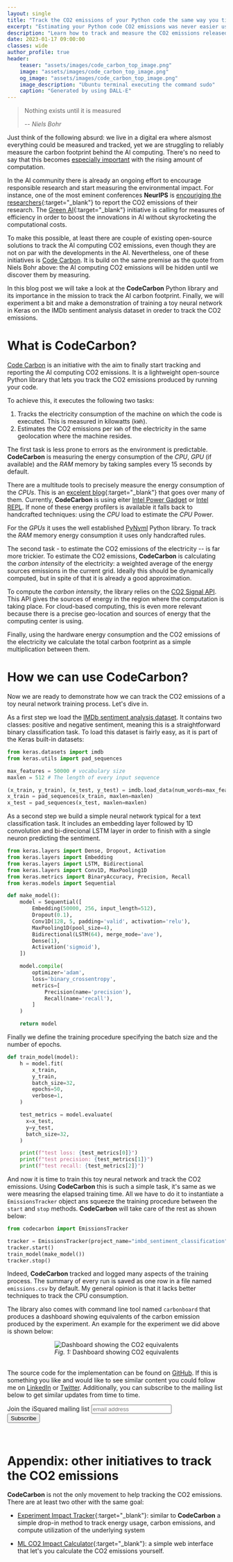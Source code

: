 ```yaml
---
layout: single
title: "Track the CO2 emissions of your Python code the same way you time it. Here is how!"
excerpt: "Estimating your Python code CO2 emissions was never easier using tools like CodeCarbon"
description: "Learn how to track and measure the CO2 emissions released during the training process of a Keras neural network using the open-source Python library CodeCarbon"
date: 2023-01-17 09:00:00
classes: wide
author_profile: true
header:
    teaser: "assets/images/code_carbon_top_image.png"
    image: "assets/images/code_carbon_top_image.png"
    og_image: "assets/images/code_carbon_top_image.png"
    image_description: "Ubuntu terminal executing the command sudo"
    caption: "Generated by using DALL-E"
---
```


> Nothing exists until it is measured
>
> -- <cite>Niels Bohr</cite>

Just think of the following absurd: we live in a digital era where alsmost everything could be measured and tracked, yet we are
struggling to reliably measure the carbon footprint behind the AI computing. There's no need to say that this becomes 
<a href="https://hai.stanford.edu/news/ais-carbon-footprint-problem" target="_blank" rel="nofollow noopener">especially important</a> 
with the rising amount of computation.

In the AI community there is already an ongoing effort to encourage responsible research and start measuring the
environmental impact. For instance, one of the most eminent conferences **NeurIPS** is 
[encouriging the researchers](https://neurips.cc/public/guides/PaperChecklist){:target="_blank"} to report the CO2 emissions
of their research. The [Green AI](https://arxiv.org/pdf/1907.10597.pdf){:target="_blank"} initiative is calling for measures
of efficiency in order to boost the innovations in AI without skyrocketing the computational costs.

To make this possible, at least there are couple of existing open-source solutions to track the AI computing CO2 emissions,
even though they are not on par with the developments in the AI. Nevertheless, one of these initiatives is 
<a href="https://codecarbon.io/" target="_blank" rel="noopener">Code Carbon</a>. It is build on the same premise as the quote from
Niels Bohr above: the AI computing CO2 emissions will be hidden until we discover them by measuring.

In this blog post we will take a look at the **CodeCarbon** Python library and its importance in the mission to
track the AI carbon footprint. Finally, we will experiment a bit and make a demonstration of training a toy neural network
in Keras on the IMDb sentiment analysis dataset in oreder to track the CO2 emissions.


# What is CodeCarbon?

<a href="https://codecarbon.io/" target="_blank" rel="noopener">Code Carbon</a> is an initiative with the aim to finally
start tracking and reporting the AI computing CO2 emissions. It is a lightweight open-source Python library that lets you
track the CO2 emissions produced by running your code.

To achieve this, it executes the following two tasks:
1. Tracks the electricity consumption of the machine on which the code is executed. This is measured in kilowatts (`kWh`).
2. Estimates the CO2 emissions per `kWh` of the electricity in the same geolocation where the machine resides.

The first task is less prone to errors as the environment is predictable. **CodeCarbon** is measuring the energy consumption of the
*CPU*, *GPU* (if available) and the *RAM* memory by taking samples every 15 seconds by default.

There are a multitude tools to precisely measure the energy consumption of the *CPUs*. This is an [excelent blog](https://luiscruz.github.io/2021/07/20/measuring-energy.html){:target="_blank"}
that goes over many of them. Currently, **CodeCarbon** is using eiter <a href="https://www.intel.com/content/www/us/en/developer/articles/tool/power-gadget.html" target="_blank" rel="nofollow noopener">Intel Power Gadget</a>
or <a href="https://01.org/blogs/2014/running-average-power-limit-%E2%80%93-rapl" target="_blank" rel="nofollow noopener">Intel REPL</a>. 
If none of these energy profilers is available it falls back to handcrafted techniques: using the *CPU* load to estimate the *CPU* Power.

For the *GPUs* it uses the well established <a href="https://github.com/gpuopenanalytics/pynvml" target="_blank" rel="nofollow noopener">PyNvml</a> Python library. 
To track the *RAM* memory energy consumption it uses only handcrafted rules.

The second task - to estimate the CO2 emissions of the electricity -- is far more trickier. To estimate the CO2 emissions, **CodeCarbon** is
calculating the *carbon intensity* of the electricity: a weighted average of the energy sources emissions in the current grid. Ideally
this should be dynamically computed, but in spite of that it is already a good approximation.

To compute the *carbon intensity*, the library relies on the <a href="https://www.co2signal.com/" target="_blank" rel="nofollow noopener">CO2 Signal API</a>. 
This API gives the sources of energy in the region where the computation is taking place. For cloud-based computing, this is even more relevant because there is 
a precise geo-location and sources of energy that the computing center is using.

Finally, using the hardware energy consumption and the CO2 emissions of the electricity we calculate the total carbon footprint as a simple
multiplication between them.

# How we can use CodeCarbon?

Now we are ready to demonstrate how we can track the CO2 emissions of a toy neural network training process. Let's dive in.

As a first step we load the <a href="https://keras.io/api/datasets/imdb/" target="_blank" rel="nofollow noopener">IMDb sentiment analysis dataset</a>.
It contains two classes: positive and negative sentiment, meaning this is a straightforward binary classification task. To load this dataset is fairly easy,
as it is part of the Keras built-in datasets:

```python
from keras.datasets import imdb
from keras.utils import pad_sequences

max_features = 50000 # vocabulary size
maxlen = 512 # The length of every input sequence

(x_train, y_train), (x_test, y_test) = imdb.load_data(num_words=max_features)
x_train = pad_sequences(x_train, maxlen=maxlen)
x_test = pad_sequences(x_test, maxlen=maxlen)
```

As a second step we build a simple neural network typical for a text classification task. It includes an embedding layer followed by 1D convolution and
bi-direcional LSTM layer in order to finish with a single neuron predicting the sentiment.

```python
from keras.layers import Dense, Dropout, Activation
from keras.layers import Embedding
from keras.layers import LSTM, Bidirectional
from keras.layers import Conv1D, MaxPooling1D
from keras.metrics import BinaryAccuracy, Precision, Recall
from keras.models import Sequential

def make_model():
    model = Sequential([
        Embedding(50000, 256, input_length=512),
        Dropout(0.1),
        Conv1D(128, 5, padding='valid', activation='relu'),
        MaxPooling1D(pool_size=4),
        Bidirectional(LSTM(64), merge_mode='ave'),
        Dense(1),
        Activation('sigmoid'),
    ])

    model.compile(
        optimizer='adam',
        loss='binary_crossentropy',
        metrics=[
            Precision(name='precision'),
            Recall(name='recall'),
        ]
    )

    return model
```

Finally we define the training procedure specifying the batch size and the number of epochs.

```python
def train_model(model):
    h = model.fit(
        x_train,
        y_train,
        batch_size=32,
        epochs=50,
        verbose=1,
    )

    test_metrics = model.evaluate(
      x=x_test,
      y=y_test,
      batch_size=32,
    )

    print(f"test loss: {test_metrics[0]}")
    print(f"test precision: {test_metrics[1]}")
    print(f"test recall: {test_metrics[2]}")
```

And now it is time to train this toy neural network and track the CO2 emissions. Using **CodeCarbon** this is such a simple task, it's same as we 
were measring the elapsed training time. All we have to do it to instantiate a `EmissionsTracker` object ans squeeze the training procedure
between the `start` and `stop` methods. **CodeCarbon** will take care of the rest as shown below:


```python
from codecarbon import EmissionsTracker

tracker = EmissionsTracker(project_name="imbd_sentiment_classification")
tracker.start()
train_model(make_model())
tracker.stop()
```

Indeed, **CodeCarbon** tracked and logged many aspects of the training process. The summary of every run is saved as one row in 
a file named `emissions.csv` by default. My general opinion is that it lacks better techniques to track the CPU consumption.

The library also comes with command line tool named `carbonboard` that produces a dashboard showing equivalents of the carbon emission produced
by the experiment. An example for the experiment we did above is shown below:

<center>
    <img data-src="{{ site.url }}{{ site.baseurl }}/assets/images/co2_equivalents_dashboard.png" class="lazyload" alt="Dashboard showing the CO2 equivalents"/>
    <br/>
    <span class="caption text-muted">
        <i>Fig. 1:</i> Dashboard showing CO2 equivalents
    </span>
</center>
<br/>

The source code for the implementation can be found on <a href="https://github.com/IlievskiV/Amusive-Blogging-N-Coding/blob/master/Carbon%20Footprint/codecarbon_experiments.ipynb" target="_blank">GitHub</a>.
If this is something you like and would like to see similar content you could follow me on <a href="https://www.linkedin.com/in/vilievski/" target="_blank" rel="noopener">LinkedIn</a>
or <a href="https://twitter.com/VladOsaurus" target="_blank" rel="noopener">Twitter</a>. Additionally, you can subscribe to the mailing list below to get similar updates from time to time.


<link href="//cdn-images.mailchimp.com/embedcode/horizontal-slim-10_7.css" rel="stylesheet" type="text/css">
<link href="/assets/css/mailchimp.css">
<div id="mc_embed_signup">
<form action="https://digital.us19.list-manage.com/subscribe/post?u=cb9dbe40387c27177a25de80f&amp;id=08bda6f8e0" method="post" id="mc-embedded-subscribe-form" name="mc-embedded-subscribe-form" class="validate" target="_blank" novalidate>
    <div id="mc_embed_signup_scroll">
	<label for="mce-EMAIL">Join the iSquared mailing list</label>
	<input type="email" value="" name="EMAIL" class="email" id="mce-EMAIL" placeholder="email address" required>
    <!-- real people should not fill this in and expect good things - do not remove this or risk form bot signups-->
    <div style="position: absolute; left: -5000px;" aria-hidden="true"><input type="text" name="b_cb9dbe40387c27177a25de80f_08bda6f8e0" tabindex="-1" value=""></div>
    <div class="clear"><input type="submit" value="Subscribe" name="subscribe" id="mc-embedded-subscribe" class="button"></div>
    </div>
</form>
</div>
<br/>

# Appendix: other initiatives to track the CO2 emissions

**CodeCarbon** is not the only movement to help tracking the CO2 emissions. There are at least two other with the same goal:
- [Experiment Impact Tracker](https://github.com/Breakend/experiment-impact-tracker){:target="_blank"}: similar to **CodeCarbon** a simple drop-in method to track energy usage,
carbon emissions, and compute utilization of the underlying system

- [ML CO2 Impact Calculator](https://mlco2.github.io/impact/){:target="_blank"}: a simple web interface that let's you calculate the CO2 emissions yourself.